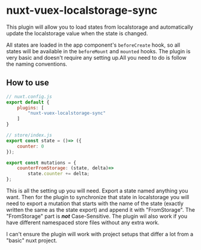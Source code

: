 # nuxt-vuex-localstorage-sync
This plugin will allow you to load states from localstorage and automatically update the localstorage value when the state is changed.

All states are loaded in the app component's `beforeCreate` hook, so all states will be available in the `beforeMount` and `mounted` hooks. The plugin is very basic and doesn't require any setting up.All you need to do is follow the naming conventions.

## How to use
```js
// nuxt.config.js
export default {
    plugins: [
        "nuxt-vuex-localstorage-sync"
    ]
}
```

```js
// store/index.js
export const state = ()=> ({
    counter: 0
});

export const mutations = {
    counterFromStorage: (state, delta)=>
        state.counter += delta;
};
```

This is all the setting up you will need. Export a state named anything you want. Then for the plugin to synchronize that state in localstorage you will need to export a mutation that starts with the name of the state (exactly written the same as the state export) and append it with "FromStorage". The "FromStorage" part is ***not*** Case-Sensitive. The plugin wil also work if you have different namespaced store files without any extra work.

I can't ensure the plugin will work with project setups that differ a lot from a "basic" nuxt project.